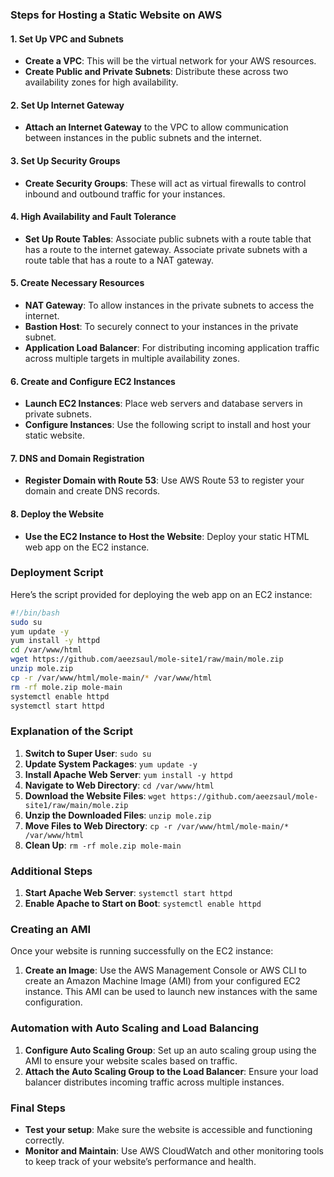 ### Steps for Hosting a Static Website on AWS

#### 1. **Set Up VPC and Subnets**
   - **Create a VPC**: This will be the virtual network for your AWS resources.
   - **Create Public and Private Subnets**: Distribute these across two availability zones for high availability.

#### 2. **Set Up Internet Gateway**
   - **Attach an Internet Gateway** to the VPC to allow communication between instances in the public subnets and the internet.

#### 3. **Set Up Security Groups**
   - **Create Security Groups**: These will act as virtual firewalls to control inbound and outbound traffic for your instances.

#### 4. **High Availability and Fault Tolerance**
   - **Set Up Route Tables**: Associate public subnets with a route table that has a route to the internet gateway. Associate private subnets with a route table that has a route to a NAT gateway.

#### 5. **Create Necessary Resources**
   - **NAT Gateway**: To allow instances in the private subnets to access the internet.
   - **Bastion Host**: To securely connect to your instances in the private subnet.
   - **Application Load Balancer**: For distributing incoming application traffic across multiple targets in multiple availability zones.

#### 6. **Create and Configure EC2 Instances**
   - **Launch EC2 Instances**: Place web servers and database servers in private subnets.
   - **Configure Instances**: Use the following script to install and host your static website.

#### 7. **DNS and Domain Registration**
   - **Register Domain with Route 53**: Use AWS Route 53 to register your domain and create DNS records.

#### 8. **Deploy the Website**
   - **Use the EC2 Instance to Host the Website**: Deploy your static HTML web app on the EC2 instance.

### Deployment Script
Here’s the script provided for deploying the web app on an EC2 instance:

```bash
#!/bin/bash
sudo su
yum update -y
yum install -y httpd
cd /var/www/html
wget https://github.com/aeezsaul/mole-site1/raw/main/mole.zip
unzip mole.zip
cp -r /var/www/html/mole-main/* /var/www/html
rm -rf mole.zip mole-main
systemctl enable httpd
systemctl start httpd
```

### Explanation of the Script
1. **Switch to Super User**: `sudo su`
2. **Update System Packages**: `yum update -y`
3. **Install Apache Web Server**: `yum install -y httpd`
4. **Navigate to Web Directory**: `cd /var/www/html`
5. **Download the Website Files**: `wget https://github.com/aeezsaul/mole-site1/raw/main/mole.zip`
6. **Unzip the Downloaded Files**: `unzip mole.zip`
7. **Move Files to Web Directory**: `cp -r /var/www/html/mole-main/* /var/www/html`
8. **Clean Up**: `rm -rf mole.zip mole-main`

### Additional Steps
1. **Start Apache Web Server**: `systemctl start httpd`
2. **Enable Apache to Start on Boot**: `systemctl enable httpd`

### Creating an AMI
Once your website is running successfully on the EC2 instance:
1. **Create an Image**: Use the AWS Management Console or AWS CLI to create an Amazon Machine Image (AMI) from your configured EC2 instance. This AMI can be used to launch new instances with the same configuration.

### Automation with Auto Scaling and Load Balancing
1. **Configure Auto Scaling Group**: Set up an auto scaling group using the AMI to ensure your website scales based on traffic.
2. **Attach the Auto Scaling Group to the Load Balancer**: Ensure your load balancer distributes incoming traffic across multiple instances.

### Final Steps
- **Test your setup**: Make sure the website is accessible and functioning correctly.
- **Monitor and Maintain**: Use AWS CloudWatch and other monitoring tools to keep track of your website’s performance and health.

